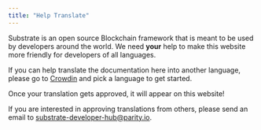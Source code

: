 ```yaml
---
title: "Help Translate"
---
```


Substrate is an open source Blockchain framework that is meant to be used by developers around the world. We need **your** help to make this website more friendly for developers of all languages.

If you can help translate the documentation here into another language, please go to [Crowdin](https://crowdin.com/project/substrate-developer-hub) and pick a language to get started.

Once your translation gets approved, it will appear on this website!

If you are interested in approving translations from others, please send an email to <substrate-developer-hub@parity.io>.
